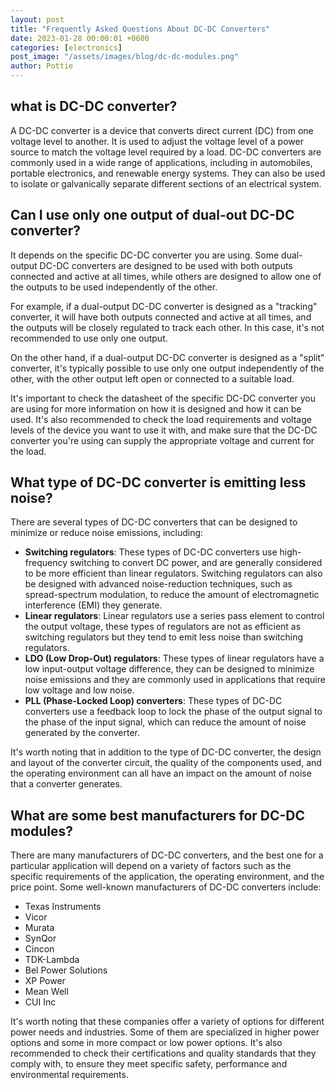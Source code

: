 ```yaml
---
layout: post
title: "Frequently Asked Questions About DC-DC Converters"
date: 2023-01-28 00:00:01 +0600
categories: [electronics]
post_image: "/assets/images/blog/dc-dc-modules.png"
author: Pottie
---
```


## what is DC-DC converter?

A DC-DC converter is a device that converts direct current (DC) from one voltage level to another. It is used to adjust the voltage level of a power source to match the voltage level required by a load. DC-DC converters are commonly used in a wide range of applications, including in automobiles, portable electronics, and renewable energy systems. They can also be used to isolate or galvanically separate different sections of an electrical system.

## Can I use only one output of dual-out DC-DC converter?

It depends on the specific DC-DC converter you are using. Some dual-output DC-DC converters are designed to be used with both outputs connected and active at all times, while others are designed to allow one of the outputs to be used independently of the other.

For example, if a dual-output DC-DC converter is designed as a "tracking" converter, it will have both outputs connected and active at all times, and the outputs will be closely regulated to track each other. In this case, it's not recommended to use only one output.

On the other hand, if a dual-output DC-DC converter is designed as a "split" converter, it's typically possible to use only one output independently of the other, with the other output left open or connected to a suitable load.

It's important to check the datasheet of the specific DC-DC converter you are using for more information on how it is designed and how it can be used. It's also recommended to check the load requirements and voltage levels of the device you want to use it with, and make sure that the DC-DC converter you're using can supply the appropriate voltage and current for the load.

## What type of DC-DC converter is emitting less noise?

There are several types of DC-DC converters that can be designed to minimize or reduce noise emissions, including:

* **Switching regulators**: These types of DC-DC converters use high-frequency switching to convert DC power, and are generally considered to be more efficient than linear regulators. Switching regulators can also be designed with advanced noise-reduction techniques, such as spread-spectrum modulation, to reduce the amount of electromagnetic interference (EMI) they generate.
* **Linear regulators**: Linear regulators use a series pass element to control the output voltage, these types of regulators are not as efficient as switching regulators but they tend to emit less noise than switching regulators.
* **LDO (Low Drop-Out) regulators**: These types of linear regulators have a low input-output voltage difference, they can be designed to minimize noise emissions and they are commonly used in applications that require low voltage and low noise.
* **PLL (Phase-Locked Loop) converters**: These types of DC-DC converters use a feedback loop to lock the phase of the output signal to the phase of the input signal, which can reduce the amount of noise generated by the converter.

It's worth noting that in addition to the type of DC-DC converter, the design and layout of the converter circuit, the quality of the components used, and the operating environment can all have an impact on the amount of noise that a converter generates.

## What are some best manufacturers for DC-DC modules?

There are many manufacturers of DC-DC converters, and the best one for a particular application will depend on a variety of factors such as the specific requirements of the application, the operating environment, and the price point. Some well-known manufacturers of DC-DC converters include:

* Texas Instruments
* Vicor
* Murata
* SynQor
* Cincon
* TDK-Lambda
* Bel Power Solutions
* XP Power
* Mean Well
* CUI Inc

It's worth noting that these companies offer a variety of options for different power needs and industries. Some of them are specialized in higher power options and some in more compact or low power options. It's also recommended to check their certifications and quality standards that they comply with, to ensure they meet specific safety, performance and environmental requirements.
